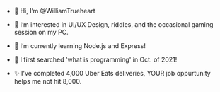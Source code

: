 - 👋 Hi, I’m @WilliamTrueheart
- 👀 I’m interested in UI/UX Design, riddles, and the occasional gaming session on my PC.
- 🌱 I’m currently learning Node.js and Express!

- 🦕 I first searched 'what is programming' in Oct. of 2021! 
- ✨ I've completed 4,000 Uber Eats deliveries, YOUR job oppurtunity helps me not hit 8,000. 

<!---
WilliamTrueheart/WilliamTrueheart is a ✨ special ✨ repository because its `README.md` (this file) appears on your GitHub profile.
You can click the Preview link to take a look at your changes.
--->
